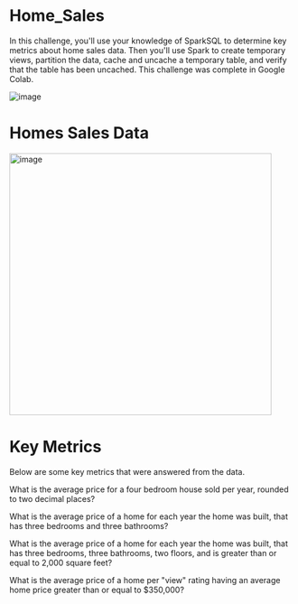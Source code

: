 # Home_Sales

In this challenge, you'll use your knowledge of SparkSQL to determine key metrics about home sales data. Then you'll use Spark to create temporary views, partition the data, cache and uncache a temporary table, and verify that the table has been uncached. This challenge was complete in Google Colab.



![image](https://github.com/jalainep/Home_Sales/assets/143963189/db202f5c-71d4-4459-b33f-6b6225065675)






# Homes Sales Data


<img width="464" alt="image" src="https://github.com/jalainep/Home_Sales/assets/143963189/3a87f24e-6f12-47d5-befd-0c9c9dc3dac9">







# Key Metrics


Below are some key metrics that were answered from the data.

What is the average price for a four bedroom house sold per year, rounded to two decimal places?

What is the average price of a home for each year the home was built, that has three bedrooms and three bathrooms? 

What is the average price of a home for each year the home was built, that has three bedrooms, three bathrooms, two floors, and is greater than or equal to 2,000 square feet? 

What is the average price of a home per "view" rating having an average home price greater than or equal to $350,000? 

